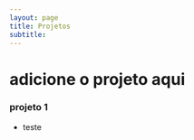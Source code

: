 ```yaml
---
layout: page
title: Projetos
subtitle: 
---
```



# adicione o projeto aqui


### projeto 1

- teste
